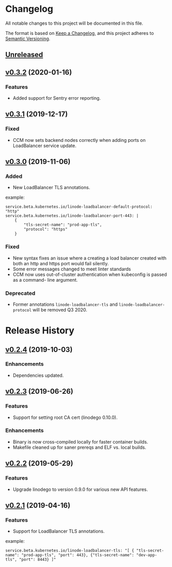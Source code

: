 # Changelog
All notable changes to this project will be documented in this file.

The format is based on [Keep a Changelog](https://keepachangelog.com/en/1.0.0/),
and this project adheres to [Semantic Versioning](https://semver.org/spec/v2.0.0.html).

## [Unreleased]

<!--- begin unreleased changes --->
<!--- end unreleased changes --->
<!--- remember to add diff link to footer --->

## [v0.3.2] (2020-01-16)

### Features

* Added support for Sentry error reporting.

## [v0.3.1] (2019-12-17)

### Fixed

* CCM now sets backend nodes correctly when adding ports on LoadBalancer service update.

## [v0.3.0] (2019-11-06)

### Added

* New LoadBalancer TLS annotations.

example:

```
service.beta.kubernetes.io/linode-loadbalancer-default-protocol: "http"
service.beta.kubernetes.io/linode-loadbalancer-port-443: |
    {
        "tls-secret-name": "prod-app-tls",
        "protocol": "https"
    }
```

### Fixed

* New syntax fixes an issue where a creating a load balancer created with both
  an http and https port would fail silently.
* Some error messages changed to meet linter standards
* CCM now uses out-of-cluster authentication when kubeconfig is passed as a command-
  line argument.

### Deprecated

* Former annotations `linode-loadbalancer-tls` and `linode-loadbalancer-protocol` will
  be removed Q3 2020.

# Release History

## [v0.2.4] (2019-10-03)

### Enhancements

* Dependencies updated.

## [v0.2.3] (2019-06-26)

### Features

* Support for setting root CA cert (linodego 0.10.0).

### Enhancements

* Binary is now cross-compiled locally for faster container builds.
* Makefile cleaned up for saner prereqs and ELF vs. local builds.

## [v0.2.2] (2019-05-29)

### Features

* Upgrade linodego to version 0.9.0 for various new API features.

## [v0.2.1] (2019-04-16)

### Features

* Support for LoadBalancer TLS annotations.

example:

```
service.beta.kubernetes.io/linode-loadbalancer-tls: "[ { "tls-secret-name": "prod-app-tls", "port": 443}, {"tls-secret-name": "dev-app-tls", "port": 8443} ]"
```

[unreleased]: https://github.com/linode/linode-cloud-controller-manager/compare/v0.3.2...HEAD
[v0.3.2]: https://github.com/linode/linode-cloud-controller-manager/compare/v0.3.1..v0.3.2
[v0.3.1]: https://github.com/linode/linode-cloud-controller-manager/compare/v0.3.0..v0.3.1
[v0.3.0]: https://github.com/linode/linode-cloud-controller-manager/compare/v0.2.4..v0.3.0
[v0.2.4]: https://github.com/linode/linode-cloud-controller-manager/compare/v0.2.3..v0.2.4
[v0.2.3]: https://github.com/linode/linode-cloud-controller-manager/compare/v0.2.2..v0.2.3
[v0.2.2]: https://github.com/linode/linode-cloud-controller-manager/compare/v0.2.1..v0.2.2
[v0.2.1]: https://github.com/linode/linode-cloud-controller-manager/tree/v0.2.1
